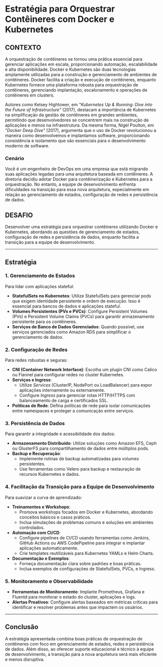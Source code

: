 # Estratégia para Orquestrar Contêineres com Docker e Kubernetes

## CONTEXTO

A orquestração de contêineres se tornou uma prática essencial para gerenciar aplicações em escala, proporcionando automação, escalabilidade e alta disponibilidade. Docker e Kubernetes são duas tecnologias amplamente utilizadas para a construção e gerenciamento de ambientes de contêineres. Docker facilita a criação e execução de contêineres, enquanto Kubernetes fornece uma plataforma robusta para orquestração de contêineres, gerenciando implantação, escalonamento e operações de contêineres em clusters.

Autores como Kelsey Hightower, em *"Kubernetes Up & Running: Dive into the Future of Infrastructure"* (2017), destacam a importância de Kubernetes na simplificação da gestão de contêineres em grandes ambientes, permitindo que desenvolvedores se concentrem mais na construção de aplicações e menos na infraestrutura. Da mesma forma, Nigel Poulton, em *"Docker Deep Dive"* (2017), argumenta que o uso de Docker revolucionou a maneira como desenvolvemos e implantamos software, proporcionando consistência e isolamento que são essenciais para o desenvolvimento moderno de software.

### Cenário

Você é um engenheiro de DevOps em uma empresa que está migrando suas aplicações legadas para uma arquitetura baseada em contêineres. A diretoria decidiu adotar Docker para contêinerização e Kubernetes para a orquestração. No entanto, a equipe de desenvolvimento enfrenta dificuldades na transição para essa nova arquitetura, especialmente em relação ao gerenciamento de estados, configuração de redes e persistência de dados.

## DESAFIO

Desenvolver uma estratégia para orquestrar contêineres utilizando Docker e Kubernetes, abordando as questões de gerenciamento de estados, configuração de redes e persistência de dados, enquanto facilita a transição para a equipe de desenvolvimento.

---

## Estratégia

### 1. Gerenciamento de Estados
Para lidar com aplicações stateful:
- **StatefulSets no Kubernetes**: Utilize StatefulSets para gerenciar pods que exigem identidade persistente e ordem de execução. Isso é essencial para bancos de dados e aplicações stateful.
- **Volumes Persistentes (PVs e PVCs)**: Configure Persistent Volumes (PVs) e Persistent Volume Claims (PVCs) para garantir armazenamento persistente para os contêineres.
- **Serviços de Banco de Dados Gerenciados**: Quando possível, use serviços gerenciados como Amazon RDS para simplificar o gerenciamento de dados.

### 2. Configuração de Redes
Para redes robustas e seguras:
- **CNI (Container Network Interface)**: Escolha um plugin CNI como Calico ou Flannel para configurar redes no cluster Kubernetes.
- **Serviços e Ingress**:
  - Utilize *Services* (ClusterIP, NodePort ou LoadBalancer) para expor aplicações internamente ou externamente.
  - Configure *Ingress* para gerenciar rotas HTTP/HTTPS com balanceamento de carga e certificados SSL.
- **Políticas de Rede**: Defina políticas de rede para isolar comunicações entre namespaces e proteger a comunicação entre serviços.

### 3. Persistência de Dados
Para garantir a integridade e acessibilidade dos dados:
- **Armazenamento Distribuído**: Utilize soluções como Amazon EFS, Ceph ou GlusterFS para compartilhamento de dados entre múltiplos pods.
- **Backup e Recuperação**:
  - Implemente rotinas de backup automatizadas para volumes persistentes.
  - Use ferramentas como Velero para backup e restauração de recursos Kubernetes e dados.

### 4. Facilitação da Transição para a Equipe de Desenvolvimento
Para suavizar a curva de aprendizado:
- **Treinamentos e Workshops**:
  - Promova workshops focados em Docker e Kubernetes, abordando conceitos básicos e casos práticos.
  - Inclua simulações de problemas comuns e soluções em ambientes controlados.
- **Automação com CI/CD**:
  - Configure pipelines de CI/CD usando ferramentas como Jenkins, GitHub Actions ou AWS CodePipeline para integrar e implantar aplicações automaticamente.
  - Crie templates reutilizáveis para Kubernetes YAMLs e Helm Charts.
- **Documentação e Exemplos**:
  - Forneça documentação clara sobre padrões e boas práticas.
  - Inclua exemplos de configurações de StatefulSets, PVCs, e Ingress.

### 5. Monitoramento e Observabilidade
- **Ferramentas de Monitoramento**: Implante Prometheus, Grafana e Fluentd para monitorar o estado do cluster, aplicações e logs.
- **Alertas Proativos**: Configure alertas baseados em métricas críticas para identificar e resolver problemas antes que impactem os usuários.

---

## Conclusão
A estratégia apresentada combina boas práticas de orquestração de contêineres com foco em gerenciamento de estados, redes e persistência de dados. Além disso, ao oferecer suporte educacional e técnico à equipe de desenvolvimento, a transição para a nova arquitetura será mais eficiente e menos disruptiva.
